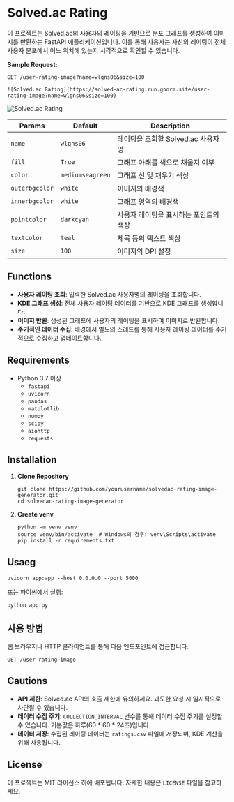 # Solved.ac Rating 

이 프로젝트는 Solved.ac의 사용자의 레이팅을 기반으로 분포 그래프를 생성하여 이미지를 반환하는 FastAPI 애플리케이션입니다. 이를 통해 사용자는 자신의 레이팅이 전체 사용자 분포에서 어느 위치에 있는지 시각적으로 확인할 수 있습니다.

**Sample Request:**

    GET /user-rating-image?name=wlgns06&size=100
    
    ![Solved.ac Rating](https://solved-ac-rating.run.goorm.site/user-rating-image?name=wlgns06&size=100)

![Solved.ac Rating](https://solved-ac-rating.run.goorm.site/user-rating-image?name=wlgns06&size=100)


| Params        | Default            | Description                       |
| --------------- | ----------------- | ---------------------------------------- |
| `name`          | `wlgns06`         | 레이팅을 조회할 Solved.ac 사용자명        |
| `fill`          | `True`            | 그래프 아래를 색으로 채울지 여부          |
| `color`         | `mediumseagreen`  | 그래프 선 및 채우기 색상                  |
| `outerbgcolor`  | `white`           | 이미지의 배경색                           |
| `innerbgcolor`  | `white`           | 그래프 영역의 배경색                      |
| `pointcolor`    | `darkcyan`        | 사용자 레이팅을 표시하는 포인트의 색상    |
| `textcolor`     | `teal`            | 제목 등의 텍스트 색상                     |
| `size`          | `100`             | 이미지의 DPI 설정                         |




## Functions
- **사용자 레이팅 조회**: 입력한 Solved.ac 사용자명의 레이팅을 조회합니다.
- **KDE 그래프 생성**: 전체 사용자 레이팅 데이터를 기반으로 KDE 그래프를 생성합니다.
- **이미지 반환**: 생성된 그래프에 사용자의 레이팅을 표시하여 이미지로 반환합니다.
- **주기적인 데이터 수집**: 배경에서 별도의 스레드를 통해 사용자 레이팅 데이터를 주기적으로 수집하고 업데이트합니다.

## Requirements

- Python 3.7 이상
  - `fastapi`
  - `uvicorn`
  - `pandas`
  - `matplotlib`
  - `numpy`
  - `scipy`
  - `aiohttp`
  - `requests`

## Installation

1. **Clone Repository**

       git clone https://github.com/yourusername/solvedac-rating-image-generator.git
       cd solvedac-rating-image-generator

2. **Create venv**

       python -m venv venv
       source venv/bin/activate  # Windows의 경우: venv\Scripts\activate
       pip install -r requirements.txt

## Usaeg

    uvicorn app:app --host 0.0.0.0 --port 5000

또는 파이썬에서 실행:

    python app.py

## 사용 방법

웹 브라우저나 HTTP 클라이언트를 통해 다음 엔드포인트에 접근합니다:

    GET /user-rating-image




## Cautions

- **API 제한**: Solved.ac API의 호출 제한에 유의하세요. 과도한 요청 시 일시적으로 차단될 수 있습니다.
- **데이터 수집 주기**: `COLLECTION_INTERVAL` 변수를 통해 데이터 수집 주기를 설정할 수 있습니다. 기본값은 하루(60 * 60 * 24초)입니다.
- **데이터 저장**: 수집된 레이팅 데이터는 `ratings.csv` 파일에 저장되며, KDE 계산을 위해 사용됩니다.

## License

이 프로젝트는 MIT 라이선스 하에 배포됩니다. 자세한 내용은 `LICENSE` 파일을 참고하세요.

